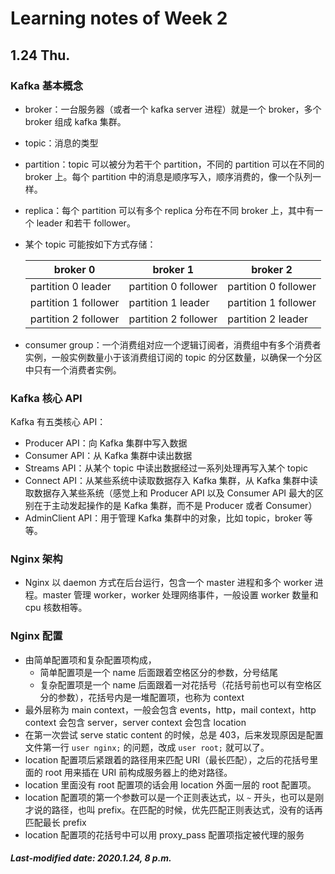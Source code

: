 # Learning notes of Week 2

## 1.24 Thu.

### Kafka 基本概念

+ broker：一台服务器（或者一个 kafka server 进程）就是一个 broker，多个 broker 组成 kafka 集群。

+ topic：消息的类型

+ partition：topic 可以被分为若干个 partition，不同的 partition 可以在不同的 broker 上。每个 partition 中的消息是顺序写入，顺序消费的，像一个队列一样。

+ replica：每个 partition 可以有多个 replica 分布在不同 broker 上，其中有一个 leader 和若干 follower。

+ 某个 topic 可能按如下方式存储：

  | broker 0             | broker 1             | broker 2             |
  | -------------------- | -------------------- | -------------------- |
  | partition 0 leader   | partition 0 follower | partition 0 follower |
  | partition 1 follower | partition 1 leader   | partition 1 follower |
  | partition 2 follower | partition 2 follower | partition 2 leader   |

+ consumer group：一个消费组对应一个逻辑订阅者，消费组中有多个消费者实例，一般实例数量小于该消费组订阅的 topic 的分区数量，以确保一个分区中只有一个消费者实例。

### Kafka 核心 API

Kafka 有五类核心 API：

+ Producer API：向 Kafka 集群中写入数据
+ Consumer API：从 Kafka 集群中读出数据
+ Streams API：从某个 topic 中读出数据经过一系列处理再写入某个 topic
+ Connect API：从某些系统中读取数据存入 Kafka 集群，从 Kafka 集群中读取数据存入某些系统（感觉上和 Producer API 以及 Consumer API 最大的区别在于主动发起操作的是 Kafka 集群，而不是 Producer 或者 Consumer）
+ AdminClient API：用于管理 Kafka 集群中的对象，比如 topic，broker 等等。

### Nginx 架构

+ Nginx 以 daemon 方式在后台运行，包含一个 master 进程和多个 worker 进程。master 管理 worker，worker 处理网络事件，一般设置 worker 数量和 cpu 核数相等。

### Nginx 配置

+ 由简单配置项和复杂配置项构成，
  + 简单配置项是一个 name 后面跟着空格区分的参数，分号结尾
  + 复杂配置项是一个 name 后面跟着一对花括号（花括号前也可以有空格区分的参数），花括号内是一堆配置项，也称为 context
+ 最外层称为 main context，一般会包含 events，http，mail context，http context 会包含 server，server context 会包含 location
+ 在第一次尝试 serve static content 的时候，总是 403，后来发现原因是配置文件第一行 `user nginx;` 的问题，改成 `user root;` 就可以了。
+ location 配置项后紧跟着的路径用来匹配 URI（最长匹配），之后的花括号里面的 root 用来插在 URI 前构成服务器上的绝对路径。
+ location 里面没有 root 配置项的话会用 location 外面一层的 root 配置项。
+ location 配置项的第一个参数可以是一个正则表达式，以 `~` 开头，也可以是刚才说的路径，也叫 prefix。在匹配的时候，优先匹配正则表达式，没有的话再匹配最长 prefix
+ location 配置项的花括号中可以用 proxy_pass 配置项指定被代理的服务

##### Last-modified date: 2020.1.24, 8 p.m.